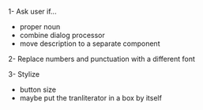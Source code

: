 1- Ask user if...
- proper noun
- combine dialog processor
- move description to a separate component

2- Replace numbers and punctuation with a different font

3- Stylize
- button size
- maybe put the tranliterator in a box by itself